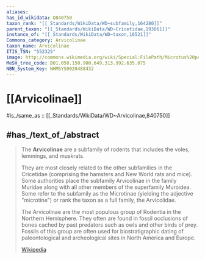 ```yaml
---
aliases:
has_id_wikidata: Q840750
taxon_rank: "[[_Standards/WikiData/WD~subfamily,164280]]"
parent_taxon: "[[_Standards/WikiData/WD~Cricetidae,193061]]"
instance_of: "[[_Standards/WikiData/WD~taxon,16521]]"
Commons_category: Arvicolinae
taxon_name: Arvicolinae
ITIS_TSN: "552325"
image: http://commons.wikimedia.org/wiki/Special:FilePath/Microtus%20pennsylvanicus%20-%20Pacific%20Grove%20Museum%20of%20Natural%20History%20-%20DSC06654.JPG
MeSH_tree_code: B01.050.150.900.649.313.992.635.075
NBN_System_Key: NHMSYS0020488432
---
```


# [[Arvicolinae]] 

#is_/same_as :: [[_Standards/WikiData/WD~Arvicolinae,840750]]

## #has_/text_of_/abstract 

> The **Arvicolinae** are a subfamily of rodents 
> that includes the voles, lemmings, and muskrats.  
> 
> They are most closely related to the other subfamilies in the Cricetidae (comprising the hamsters and New World rats and mice).  Some authorities place the subfamily Arvicolinae in the family Muridae along with all other members of the superfamily Muroidea.  Some refer to the subfamily as the Microtinae (yielding the adjective "microtine") or rank the taxon as a full family, the Arvicolidae.
>
> The Arvicolinae are the most populous group of Rodentia in the Northern Hemisphere.  They often are found in fossil occlusions of bones cached by past predators such as owls and other birds of prey.  Fossils of this group are often used for biostratigraphic dating of paleontological and archeological sites in North America and Europe.
>
> [Wikipedia](https://en.wikipedia.org/wiki/Arvicolinae) 

